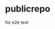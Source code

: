 # publicrepo
for e2e test






























































































































































































































































































































































































































































































































































































































































































































































































































































































































































































































































































































































































































































































































































































































































































































































































































































































































































































































































































































































































































































































































































































































































































































































































































































































































































































































































































































































































































































































































































































































































